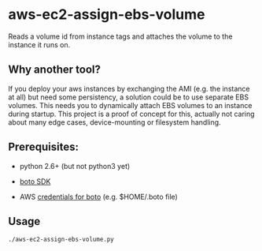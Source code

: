 aws-ec2-assign-ebs-volume
=========================

Reads a volume id from instance tags and attaches the volume to the instance it runs on.

## Why another tool?
If you deploy your aws instances by exchanging the AMI (e.g. the instance at all) but need some persistency, a solution could be to use separate EBS volumes.
This needs you to dynamically attach EBS volumes to an instance during startup. This project is a proof of concept for this, actually not caring about many edge cases, device-mounting or filesystem handling.


## Prerequisites:

- python 2.6+ (but not python3 yet)

- [boto SDK](http://docs.pythonboto.org/en/latest/getting_started.html)

- AWS [credentials for boto](http://docs.pythonboto.org/en/latest/boto_config_tut.html#credentials) (e.g. $HOME/.boto file)

## Usage
```
./aws-ec2-assign-ebs-volume.py
```
